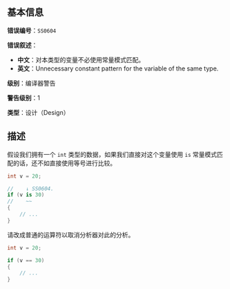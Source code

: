 ## 基本信息

**错误编号**：`SS0604`

**错误叙述**：

* **中文**：对本类型的变量不必使用常量模式匹配。
* **英文**：Unnecessary constant pattern for the variable of the same type.

**级别**：编译器警告

**警告级别**：1

**类型**：设计（Design）

## 描述

假设我们拥有一个 `int` 类型的数据，如果我们直接对这个变量使用 `is` 常量模式匹配的话，还不如直接使用等号进行比较。

```csharp
int v = 20;

//    ↓ SS0604.
if (v is 30)
//    ~~
{
    // ...
}
```

请改成普通的运算符以取消分析器对此的分析。

```csharp
int v = 20;

if (v == 30)
{
    // ...
}
```